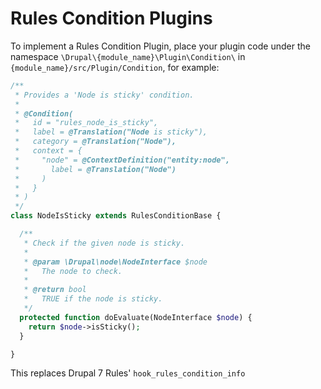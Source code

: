 # Rules Condition Plugins

To implement a Rules Condition Plugin, place your plugin code under the namespace ```\Drupal\{module_name}\Plugin\Condition\``` in ```{module_name}/src/Plugin/Condition```, for example:

```php
/**
 * Provides a 'Node is sticky' condition.
 *
 * @Condition(
 *   id = "rules_node_is_sticky",
 *   label = @Translation("Node is sticky"),
 *   category = @Translation("Node"),
 *   context = {
 *     "node" = @ContextDefinition("entity:node",
 *       label = @Translation("Node")
 *     )
 *   }
 * )
 */
class NodeIsSticky extends RulesConditionBase {

  /**
   * Check if the given node is sticky.
   *
   * @param \Drupal\node\NodeInterface $node
   *   The node to check.
   *
   * @return bool
   *   TRUE if the node is sticky.
   */
  protected function doEvaluate(NodeInterface $node) {
    return $node->isSticky();
  }

}
```
This replaces Drupal 7 Rules' ```hook_rules_condition_info```
